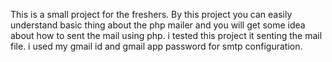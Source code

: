 This is a small project for the freshers.
By this project you can easily understand basic thing about the php mailer and you will get some idea about how to sent the mail using php.
i tested this project it senting the mail file.
i used my gmail id and gmail app password for smtp configuration.
